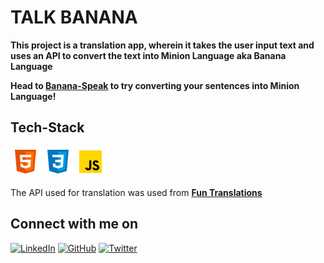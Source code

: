 # TALK BANANA

**This project is a translation app, wherein it takes the user input text and uses an API to convert the text into Minion Language aka Banana Language**

**Head to [Banana-Speak](https://banana-speak-translation-app.netlify.app/) to try converting your sentences into Minion Language!**

## Tech-Stack
![HTML logo](./images/html5.png) ![CSS logo](./images/css3.png) ![JavaScript logo](./images/javascript.png)
<br>

The API used for translation was used from [**Fun Translations**](https://funtranslations.com/)

## Connect with me on

[![LinkedIn](	https://img.shields.io/badge/LINKEDIN-10?logo=linkedin&color=blue)](https://www.linkedin.com/in/shraddha-1402/)
[![GitHub](	https://img.shields.io/badge/GITHUB-10?logo=github&color=black)](https://github.com/shraddha-1402)
[![Twitter](	https://img.shields.io/badge/TWITTER-10?logo=twitter&logoColor=white&color=blue)](https://twitter.com/ShraddhaGupta08)



